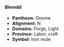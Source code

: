 #### Bleredd
- **Pantheon:** Gnome
- **Alignment:** N
- **Domains:** Forge, Light
- **Province:** Labor, craft
- **Symbol:** Iron mule